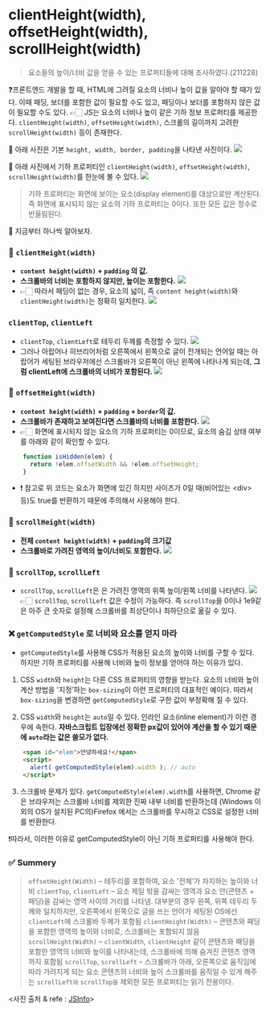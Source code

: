 # clientHeight(width), offsetHeight(width), scrollHeight(width)
> 요소들의 높이/너비 값을 얻을 수 있는 프로퍼티들에 대해 조사하였다.(211228)

❓프론트엔드 개발을 할 때, HTML에 그려질 요소의 너비나 높이 값을 알아야 할 때가 있다. 이때 패딩, 보더를 포함한 값이 필요할 수도 있고, 패딩이나 보더를 포함하지 않은 값이 필요할 수도 있다. 
👉🏻 JS는 요소의 너비나 높이 같은 기하 정보 프로퍼티를 제공한다. `clientHeight(width)`, `offsetHeight(width)`, 스크롤의 길이까지 고려한`scrollHeight(width)` 등이 존재한다.

🔰 아래 사진은 기본 `height, width, border, padding`을 나타낸 사진이다.
![](https://images.velog.io/images/songjy377/post/a8b26886-22f1-44bc-89e6-4defeaca7806/image.png)

🔰 아래 사진에서 기하 프로퍼티인 `clientHeight(width)`, `offsetHeight(width)`, `scrollHeight(width)`를 한눈에 볼 수 있다.
![](https://images.velog.io/images/songjy377/post/d6061018-4e8b-4384-852d-6c3cf4d50406/image.png)

> 기하 프로퍼티는 화면에 보이는 요소(display element)를 대상으로만 계산된다. 즉 화면에 표시되지 않는 요소의 기하 프로퍼티는 0이다. 또한 모든 값은 정수로 반올림된다.

🌟 지금부터 하나씩 알아보자.

### 📏 `clientHeight(width)`
- **`content height(width)` + `padding` 의 값.**
- **스크롤바의 너비는 포함하지 않지만, 높이는 포함한다.**
![](https://images.velog.io/images/songjy377/post/d8ff8130-742b-4496-b576-19e47e0253ae/image.png)
- 👉🏻 따라서 패딩이 없는 경우, 요소의 넓이, 즉 `content height(width)`와 `clientHeight(width)`는 정확히 일치한다.
![](https://images.velog.io/images/songjy377/post/119be189-fe22-4bdd-9292-9bd3c4bb10be/image.png)

### `clientTop`, `clientLeft`
- `clientTop`, `clientLeft`로 테두리 두께를 측정할 수 있다.
![](https://images.velog.io/images/songjy377/post/61c47a88-0236-4124-a539-225506f0c32c/image.png)
- 그러나 아랍어나 히브리어처럼 오른쪽에서 왼쪽으로 글이 전개되는 언어일 때는 아랍어가 세팅된 브라우저에선 스크롤바가 오른쪽이 아닌 왼쪽에 나타나게 되는데, **그럼 clientLeft에 스크롤바의 너비가 포함된다.**
![](https://images.velog.io/images/songjy377/post/bb7ea7bb-b954-4792-8f18-fbda63732fd3/image.png)

### 📏 `offsetHeight(width)`
- **`content height(width)` + `padding` + `border`의 값.**
- **스크롤바가 존재하고 보여진다면 스크롤바의 너비를 포함한다.**
![](https://images.velog.io/images/songjy377/post/d3c37606-0827-48b5-a259-f4c020c18a57/image.png)
- 👉🏻 화면에 표시되지 않는 요소의 기하 프로퍼티는 0이므로, 요소의 숨김 상태 여부를 아래와 같이 확인할 수 있다.
```js
	function isHidden(elem) {
	  return !elem.offsetWidth && !elem.offsetHeight;
	}
```
- ❗ 참고로 위 코드는 요소가 화면에 있긴 하지만 사이즈가 0일 때(비어있는 &lt;div> 등)도 true를 반환하기 때문에 주의해서 사용해야 한다.

### 📏 `scrollHeight(width)`
- **전체 `content height(width)` + `padding`의 크기값**
- **스크롤바로 가려진 영역의 높이/너비도 포함한다.**
![](https://images.velog.io/images/songjy377/post/edfdac1f-5773-46f0-bb9a-a50cc30282f4/image.png)
### 📏 `scrollTop`, `scrollLeft`
- `scrollTop`, `scrollLeft`은 은 가려진 영역의 위쪽 높이/왼쪽 너비를 나타낸다.
![](https://images.velog.io/images/songjy377/post/e787638b-9fb0-45f0-b060-00bfc7e13fbd/image.png)
👉🏻 `scrollTop`, `scrollLeft` 값은 수정이 가능하다. 즉 `scrollTop`을 0이나 1e9같은 아주 큰 숫자로 설정해 스크롤바를 최상단이나 최하단으로 옮길 수 있다.

### ❌ `getComputedStyle` 로 너비와 요소를 얻지 마라
- `getComputedStyle`를 사용해 CSS가 적용된 요소의 높이와 너비를 구할 수 있다. 하지만 기하 프로퍼티를 사용해 너비와 높이 정보를 얻어야 하는 이유가 있다.

1. CSS `width`와 `height`는 다른 CSS 프로퍼티의 영향을 받는다. 요소의 너비와 높이 계산 방법을 '지정’하는 `box-sizing`이 이런 프로퍼티의 대표적인 예이다. 따라서 `box-sizing`을 변경하면 `getComputedStyle`로 구한 값이 부정확해 질 수 있다.

2. CSS `width`와 `height`는 `auto`일 수 있다. 인라인 요소(inline element)가 이런 경우에 속한다. **자바스크립트 입장에선 정확한 px값이 있어야 계산을 할 수 있기 때문에 `auto`라는 값은 쓸모가 없다.**
```html
	<span id="elem">안녕하세요!</span>
	<script>
	  alert( getComputedStyle(elem).width ); // auto
	</script>
```
3. 스크롤바 문제가 있다. `getComputedStyle(elem).width`를 사용하면, Chrome 같은 브라우저는 스크롤바 너비를 제외한 진짜 내부 너비를 반환하는데 (Windows 이외의 OS가 설치된 PC의)Firefox 에서는 스크롤바를 무시하고 CSS로 설정한 너비를 반환한다.

❗따라서, 이러한 이유로 getComputedStyle이 아닌 기하 프로퍼티를 사용해야 한다.

### ✅ Summery
>`offsetHeight(Width)` – 테두리를 포함하여, 요소 '전체’가 차지하는 높이와 너비
>`clientTop`, `clientLeft` – 요소 제일 밖을 감싸는 영역과 요소 안(콘텐츠 + 패딩)을 감싸는 영역 사이의 거리를 나타냄. 대부분의 경우 왼쪽, 위쪽 테두리 두께와 일치하지만, 오른쪽에서 왼쪽으로 글을 쓰는 언어가 세팅된 OS에선 `clientLeft`에 스크롤바 두께가 포함됨
>`clientHeight(Width)` – 콘텐츠와 패딩을 포함한 영역의 높이와 너비로, 스크롤바는 포함되지 않음
>`scrollHeight(Width)` – `clientWidth`, `clientHeight` 같이 콘텐츠와 패딩을 포함한 영역의 너비와 높이를 나타내는데, 스크롤바에 의해 숨겨진 콘텐츠 영역까지 포함됨
>`scrollTop`, `scrollLeft` – 스크롤바가 아래, 오른쪽으로 움직임에 따라 가려지게 되는 요소 콘텐츠의 너비와 높이
>스크롤바를 움직일 수 있게 해주는 `scrollLeft와` `scrollTop을` 제외한 모든 프로퍼티는 읽기 전용이다.

&lt;사진 출처 & refe : [JSInfo](https://ko.javascript.info/size-and-scroll)>